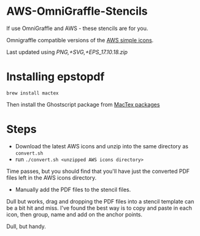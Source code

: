 AWS-OmniGraffle-Stencils
========================

If use OmniGraffle and AWS - these stencils are for you.

Omnigraffle compatible versions of the [AWS simple icons](https://aws.amazon.com/architecture/icons/).

Last updated using *PNG,+SVG,+EPS_17.10.18.zip*

# Installing epstopdf

	brew install mactex
	
Then install the Ghostscript package from [MacTex packages](http://www.tug.org/mactex/morepackages.html)

# Steps

* Download the latest AWS icons and unzip into the same directory as `convert.sh`
* run `./convert.sh <unzipped AWS icons directory>`

Time passes, but you should find that you'll have just the converted PDF files left in the AWS icons directory.

* Manually add the PDF files to the stencil files.

Dull but works, drag and dropping the PDF files into a stencil template can be a bit hit and miss.  I've found the best way is to copy and paste in each icon, then group, name and add on the anchor points.

Dull, but handy.